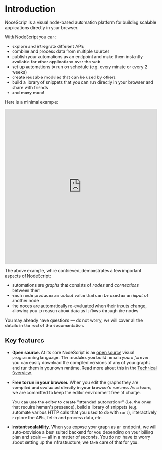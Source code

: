 # Introduction

NodeScript is a visual node-based automation platform for building scalable applications directly in your browser.

With NodeScript you can:

- explore and intregrate different APIs
- combine and process data from multiple sources
- publish your automations as an endpoint and make them instantly available for other applications over the web
- set up automations to run on schedule (e.g. every minute or every 2 weeks)
- create reusable modules that can be used by others
- build a library of snippets that you can run directly in your browser and share with friends
- and many more!

Here is a minimal example:

<iframe width="100%" height="512" src="https://embed.nodescript.dev/?graphId=19OmbEFN9CY4oEQ6&theme=auto" title="Hello World" frameborder="0" allowfullscreen></iframe>

The above example, while contrieved, demonstrates a few important aspects of NodeScript:

- automations are _graphs_ that consists of _nodes_ and _connections_ between them
- each node produces an _output_ value that can be used as an _input_ of another node
- the nodes are automatically re-evaluated when their inputs change, allowing you to reason about data as it flows through the nodes

You may already have questions — do not worry, we will cover all the details in the rest of the documentation.

## Key features

- **Open source.** At its core NodeScript is an [open source](https://github.com/nodeScriptLang/core) visual programming language. The modules you build remain _yours forever_: you can easily download the compiled versions of any of your graphs and run them in your own runtime. Read more about this in the [Technical Overview](./technical-overview.md).

- **Free to run in your browser.** When you edit the graphs they are compiled and evaluated directly in your browser's runtime. As a team, we are committed to keep the editor environment free of charge.

    You can use the editor to create "attended automations" (i.e. the ones that require human's presence), build a library of snippets (e.g. automate various HTTP calls that you used to do with `curl`), interactively explore the APIs, fetch and process data, etc.

- **Instant scalability**. When you expose your graph as an endpoint, we will auto-provision a best suited backend for you depending on your billing plan and scale — all in a matter of seconds. You do not have to worry about setting up the infrastructure, we take care of that for you.
